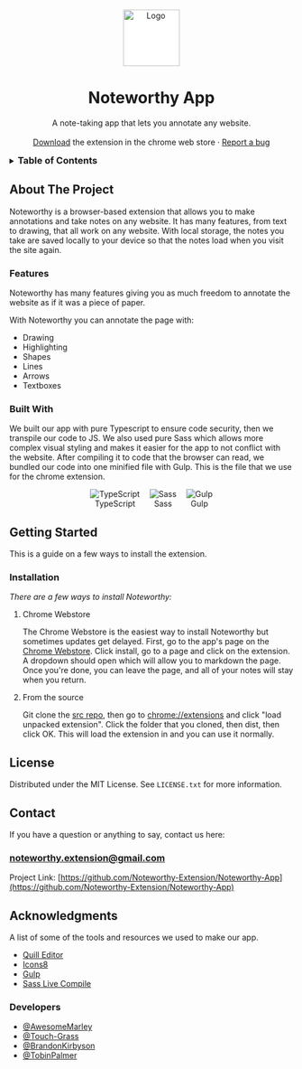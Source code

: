 <a name="readme-top"></a>

<!-- PROJECT LOGO -->
<br />
<div align="center">
  <a href="https://github.com/Noteworthy-Extension">
    <img src="https://res.cloudinary.com/dy1ztqqbk/image/upload/v1667020915/Noteworthy%20App/Noteworthy-Logo_p2w7om.png" alt="Logo" width="100" height="100" style="background-color: white;">
  </a>

  <h1 align="center">Noteworthy App</h1>

  <p align="center">
    A note-taking app that lets you annotate any website.
    <br />
    <br />
    <a href="https://chrome.google.com/webstore/detail/noteworthy/ipgeapjcihgdkhoilllkfgkhailadfha">Download</a> the extension in the chrome web store
    ·
    <a href="https://github.com/Noteworthy-Extension/Noteworthy-App/issues">Report a bug</a>
  </p>
</div>

<!-- TABLE OF CONTENTS  -->
<details>
  <summary><h3 style="display: inline;">Table of Contents</h3></summary>
  <ol>
    <li>
      <a href="#about-the-project">About The Project</a>
      <ul>
        <li><a href="#built-with">Built With</a></li>
      </ul>
    </li>
    <li>
      <a href="#getting-started">Getting Started</a>
      <ul>
        <li><a href="#installation">Installation</a></li>
      </ul>
    </li>
    <li><a href="#license">License</a></li>
    <li><a href="#contact">Contact</a></li>
    <li><a href="#acknowledgments">Acknowledgments</a></li>
  </ol>
</details>

<!-- ABOUT THE PROJECT -->
## About The Project

Noteworthy is a browser-based extension that allows you to make annotations and take notes on any website. It has many features, from text to drawing, that all work on any website. With local storage, the notes you take are saved locally to your device so that the notes load when you visit the site again.

### Features

Noteworthy has many features giving you as much freedom to annotate the website as if it was a piece of paper.

With Noteworthy you can annotate the page with:

* Drawing
* Highlighting
* Shapes
* Lines
* Arrows
* Textboxes

### Built With

We built our app with pure Typescript to ensure code security, then we transpile our code to JS. We also used pure Sass which allows more complex visual styling and makes it easier for the app to not conflict with the website. After compiling it to code that the browser can read, we bundled our code into one minified file with Gulp. This is the file that we use for the chrome extension.

<ul style="display: flex; justify-content: center; gap: 1.25em; list-style: none; padding-left: 0;">
  <li><img alt="TypeScript" src="https://res.cloudinary.com/dy1ztqqbk/image/upload/v1667021818/Noteworthy%20App/TypescriptLogo_80x80_p80gvb.png" href="https://typescriptlang.org" /><div style="text-align: center;">TypeScript</div></li>
  <li><img alt="Sass" src="https://res.cloudinary.com/dy1ztqqbk/image/upload/v1667022004/Noteworthy%20App/Sass_Logo_Color.svg_80x80_vakikj.png" href="https://sass-lang.com/" /><div style="text-align: center;">Sass</div></li>
  <li><img alt="Gulp" src="https://res.cloudinary.com/dy1ztqqbk/image/upload/v1667178816/Noteworthy%20App/GulpLogoBetter_80x80_pdl2fk.png" href="https://gulpjs.com/" /><div style="text-align: center;">Gulp</div></li>
</ul>

<!-- GETTING STARTED -->
## Getting Started

This is a guide on a few ways to install the extension.

### Installation

_There are a few ways to install Noteworthy:_

1. Chrome Webstore

    The Chrome Webstore is the easiest way to install Noteworthy but sometimes updates get delayed.
    First, go to the app's page on the [Chrome Webstore](https://chrome.google.com/webstore/detail/noteworthy/ipgeapjcihgdkhoilllkfgkhailadfha).
    Click install, go to a page and click on the extension. A dropdown should open which will allow you to markdown the page.
    Once you're done, you can leave the page, and all of your notes will stay when you return.
  
2. From the source

    Git clone the [src repo](https://github.com/Noteworthy-Extension/Noteworthy-Extension), then go to [chrome://extensions](chrome://extensions) and click "load unpacked extension". Click the folder that you cloned, then dist, then click OK. This will load the extension in and you can use it normally.

<!-- LICENSE -->
## License

Distributed under the MIT License. See `LICENSE.txt` for more information.

<!-- CONTACT -->
## Contact

If you have a question or anything to say, contact us here:

### noteworthy.extension@gmail.com

Project Link: [https://github.com/Noteworthy-Extension/Noteworthy-App](https://github.com/Noteworthy-Extension/Noteworthy-App)

<!-- ACKNOWLEDGMENTS -->
## Acknowledgments

A list of some of the tools and resources we used to make our app.

* [Quill Editor](https://quilljs.com/)
* [Icons8](https://icons8.com/)
* [Gulp](https://gulpjs.com/)
* [Sass Live Compile](https://marketplace.visualstudio.com/items?itemName=ritwickdey.live-sass)

### Developers

* [@AwesomeMarley](https://github.com/AwesomeMarley)
* [@Touch-Grass](https://github.com/Touch-Grass)
* [@BrandonKirbyson](https://github.com/BrandonKirbyson)
* [@TobinPalmer](https://github.com/TobinPalmer)

<!-- MARKDOWN LINKS & IMAGES -->
[Typescript]: https://res.cloudinary.com/dy1ztqqbk/image/upload/v1667021818/Noteworthy%20App/TypescriptLogo_80x80_p80gvb.png
[Typescript-url]: https://typescriptlang.org
[Sass]: https://res.cloudinary.com/dy1ztqqbk/image/upload/v1667022004/Noteworthy%20App/Sass_Logo_Color.svg_80x80_vakikj.png
[Sass-url]: https://sass-lang.com/
[Gulp-url]: https://gulpjs.com/
[Gulp]: https://res.cloudinary.com/dy1ztqqbk/image/upload/v1667178816/Noteworthy%20App/GulpLogoBetter_80x80_pdl2fk.png
